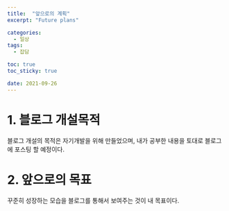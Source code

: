 ```yaml
---
title:  "앞으로의 계획"
excerpt: "Future plans"

categories:
  - 일상
tags:
  - 잡담

toc: true
toc_sticky: true

date: 2021-09-26
---
```


# 1. 블로그 개설목적
블로그 개설의 목적은 자기개발을 위해 만들었으며, 내가 공부한 내용을 토대로 블로그에 포스팅 할 예정이다.

# 2. 앞으로의 목표
꾸준히 성장하는 모습을 블로그를 통해서 보여주는 것이 내 목표이다.
